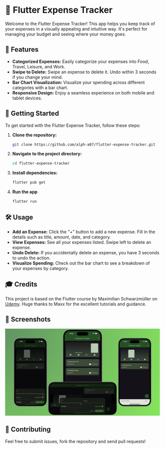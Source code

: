 # 💸 Flutter Expense Tracker

Welcome to the Flutter Expense Tracker! This app helps you keep track of your expenses in a visually appealing and intuitive way. It's perfect for managing your budget and seeing where your money goes.

## 📱 Features

-   **Categorized Expenses:** Easily categorize your expenses into Food, Travel, Leisure, and Work.
-   **Swipe to Delete:** Swipe an expense to delete it. Undo within 3 seconds if you change your mind.
-   **Bar Chart Visualization:** Visualize your spending across different categories with a bar chart.
-   **Responsive Design:** Enjoy a seamless experience on both mobile and tablet devices.

## 🚀 Getting Started

To get started with the Flutter Expense Tracker, follow these steps:

1. **Clone the repository:**

    ```sh
    git clone https://github.com/alph-a07/flutter-expense-tracker.git
    ```

2. **Navigate to the project directory:**

    ```sh
    cd flutter-expense-tracker
    ```

3. **Install dependencies:**

    ```sh
    flutter pub get
    ```

4. **Run the app**

    ```sh
    flutter run
    ```

## 🛠️ Usage

-   **Add an Expense:** Click the "+" button to add a new expense. Fill in the details such as title, amount, date, and category.
-   **View Expenses:** See all your expenses listed. Swipe left to delete an expense.
-   **Undo Delete:** If you accidentally delete an expense, you have 3 seconds to undo the action.
-   **Visualize Spending:** Check out the bar chart to see a breakdown of your expenses by category.

## 🎓 Credits

This project is based on the Flutter course by Maximilian Schwarzmüller on [Udemy](https://www.udemy.com/course/learn-flutter-dart-to-build-ios-android-apps/). Huge thanks to Maxx for the excellent tutorials and guidance.

## 📸 Screenshots

![image](/images/screenshots.png)

## 🌟 Contributing

Feel free to submit issues, fork the repository and send pull requests!
